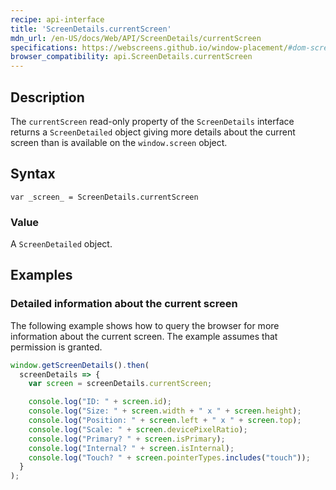 ```yaml
---
recipe: api-interface
title: 'ScreenDetails.currentScreen'
mdn_url: /en-US/docs/Web/API/ScreenDetails/currentScreen
specifications: https://webscreens.github.io/window-placement/#dom-screendetails-currentscreen
browser_compatibility: api.ScreenDetails.currentScreen
---
```


## Description

The `currentScreen` read-only property of the `ScreenDetails` interface returns
a `ScreenDetailed` object giving more details about the current screen
than is available on the `window.screen` object.

## Syntax

`var _screen_ = ScreenDetails.currentScreen`

### Value

A `ScreenDetailed` object.

## Examples

### Detailed information about the current screen

The following example shows how to query the browser for more
information about the current screen. The example assumes that
permission is granted.

```js
window.getScreenDetails().then(
  screenDetails => {
    var screen = screenDetails.currentScreen;

    console.log("ID: " + screen.id);
    console.log("Size: " + screen.width + " x " + screen.height);
    console.log("Position: " + screen.left + " x " + screen.top);
    console.log("Scale: " + screen.devicePixelRatio);
    console.log("Primary? " + screen.isPrimary);
    console.log("Internal? " + screen.isInternal);
    console.log("Touch? " + screen.pointerTypes.includes("touch"));
  }
);
```
